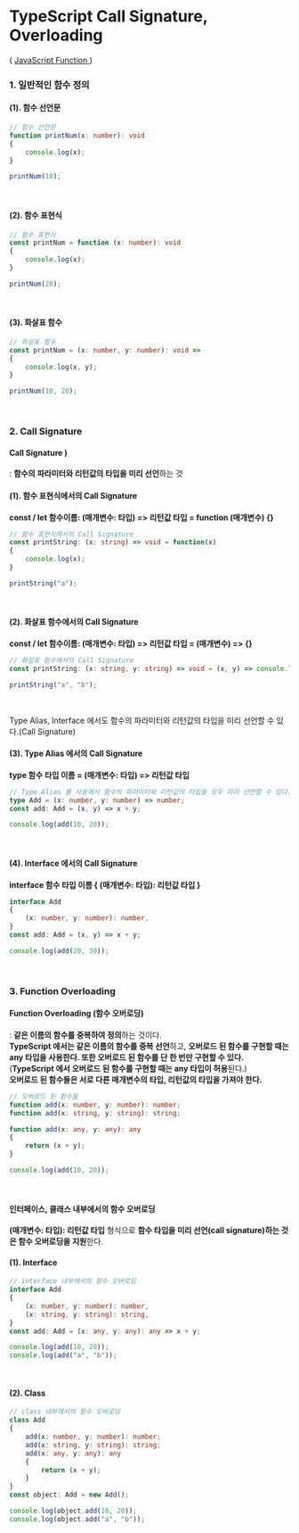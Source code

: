 # TypeScript Call Signature, Overloading
( [JavaScript Function ](https://github.com/rlarkdals1202/JavaScript-Note/blob/master/Note/function.js))

### 1. 일반적인 함수 정의

#### (1). 함수 선언문
```ts
// 함수 선언문
function printNum(x: number): void
{
    console.log(x);
}

printNum(10);
```

<br>

#### (2). 함수 표현식
```ts
// 함수 표현식
const printNum = function (x: number): void
{
    console.log(x);
}

printNum(20);
```

<br>

#### (3). 화살표 함수
```ts
// 화살표 함수
const printNum = (x: number, y: number): void =>
{
    console.log(x, y);
}

printNum(10, 20);
```

<br>

### 2. Call Signature
#### Call Signature )
: **함수의 파라미터와 리턴값의 타입을 미리 선언**하는 것

#### (1). 함수 표현식에서의 Call Signature
**const / let 함수이름: (매개변수: 타입) => 리턴값 타입 = function (매개변수) {}**
```ts
// 함수 표현식에서의 Call Signature
const printString: (x: string) => void = function(x)
{
    console.log(x);
}

printString("a");
```

<br>

#### (2). 화살표 함수에서의 Call Signature
**const / let 함수이름: (매개변수: 타입) => 리턴값 타입 = (매개변수) => {}**
```ts
// 화살표 함수에서의 Call Signature
const printString: (x: string, y: string) => void = (x, y) => console.log(x, y);

printString("a", "b");
```

<br>

Type Alias, Interface 에서도 함수의 파라미터와 리턴값의 타입을 미리 선언할 수 있다.(Call Signature)
#### (3). Type Alias 에서의 Call Signature
**type 함수 타입 이름 = (매개변수: 타입) => 리턴값 타입**
```ts
// Type Alias 를 사용해서 함수의 파라미터와 리턴값의 타입을 모두 미리 선언할 수 있다.
type Add = (x: number, y: number) => number;
const add: Add = (x, y) => x + y;

console.log(add(10, 20));
```

<br>

#### (4). Interface 에서의 Call Signature
**interface 함수 타입 이름 { (매개변수: 타입): 리턴값 타입 }**
```ts
interface Add
{
    (x: number, y: number): number,
}
const add: Add = (x, y) => x + y;

console.log(add(20, 30));
```

<br>

### 3. Function Overloading
#### Function Overloading (함수 오버로딩)
: **같은 이름의 함수를 중복하여 정의**하는 것이다.
<br>**TypeScript 에서는 같은 이름의 함수를 중복 선언**하고, **오버로드 된 함수를 구현할 때는 any 타입을 사용한다. 또한 오버로드 된 함수를 단 한 번만 구현할 수 있다.**
<br>(**TypeScript 에서 오버로드 된 함수를 구현할 때는 any 타입이 허용**된다.)
<br>**오버로드 된 함수들은 서로 다른 매개변수의 타입, 리턴값의 타입을 가져야 한다.**
```ts
// 오버로드 된 함수들
function add(x: number, y: number): number;
function add(x: string, y: string): string;

function add(x: any, y: any): any
{
    return (x + y);
}

console.log(add(10, 20));
```

<br>

#### 인터페이스, 클래스 내부에서의 함수 오버로딩

**(매개변수: 타입): 리턴값 타입** 형식으로 **함수 타입을 미리 선언(call signature)하는 것은
함수 오버로딩을 지원**한다.

#### (1). Interface
```ts
// interface 내부에서의 함수 오버로딩
interface Add
{
    (x: number, y: number): number,
    (x: string, y: string): string,
}
const add: Add = (x: any, y: any): any => x + y;

console.log(add(10, 20));
console.log(add("a", "b"));
```

<br>

#### (2). Class
```ts
// class 내부에서의 함수 오버로딩
class Add
{
    add(x: number, y: number): number;
    add(x: string, y: string): string;
    add(x: any, y: any): any
    {
        return (x + y);
    }
}
const object: Add = new Add();

console.log(object.add(10, 20));
console.log(object.add("a", "b"));
```